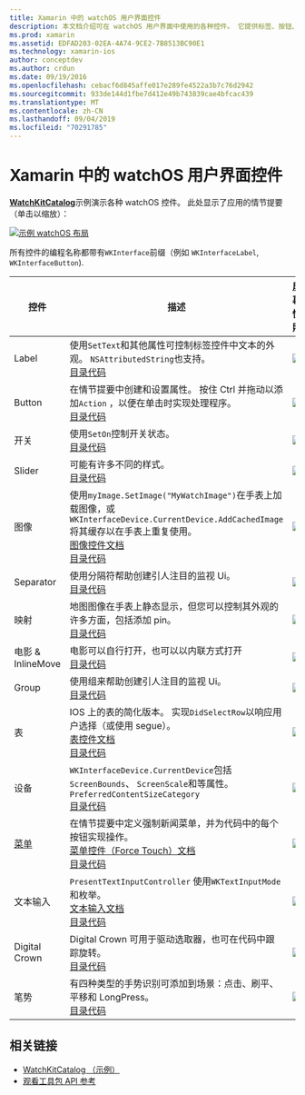 ```yaml
---
title: Xamarin 中的 watchOS 用户界面控件
description: 本文档介绍可在 watchOS 用户界面中使用的各种控件。 它提供标签、按钮、开关、滑块、图像、分隔符、地图等的说明。
ms.prod: xamarin
ms.assetid: EDFAD203-02EA-4A74-9CE2-7B8513BC90E1
ms.technology: xamarin-ios
author: conceptdev
ms.author: crdun
ms.date: 09/19/2016
ms.openlocfilehash: cebacf6d845affe017e289fe4522a3b7c76d2942
ms.sourcegitcommit: 933de144d1fbe7d412e49b743839cae4bfcac439
ms.translationtype: MT
ms.contentlocale: zh-CN
ms.lasthandoff: 09/04/2019
ms.locfileid: "70291785"
---
```

# <a name="watchos-user-interface-controls-in-xamarin"></a>Xamarin 中的 watchOS 用户界面控件

[**WatchKitCatalog**](https://github.com/xamarin/monotouch-samples/tree/master/watchOS/WatchKitCatalog)示例演示各种 watchOS 控件。 此处显示了应用的情节提要（单击以缩放）：

[![](images/storyboard-sml.png "示例 watchOS 布局")](images/storyboard.png#lightbox)

所有控件的编程名称都带有`WKInterface`前缀（例如 `WKInterfaceLabel`, `WKInterfaceButton`).

|控件|描述|屏幕快照|
|---|---|---|
|Label|使用`SetText`和其他属性可控制标签控件中文本的外观。 `NSAttributedString`也支持。<br />[目录代码](https://github.com/xamarin/ios-samples/blob/master/watchOS/WatchKitCatalog/WatchKit3Extension/LabelDetailController.cs)|![](Images/label.png)|
|Button|在情节提要中创建和设置属性。 按住 Ctrl 并拖动以添加`Action` ，以便在单击时实现处理程序。<br />[目录代码](https://github.com/xamarin/ios-samples/blob/master/watchOS/WatchKitCatalog/WatchKit3Extension/ButtonDetailController.cs)|![](Images/button.png)|
|开关|使用`SetOn`控制开关状态。<br />[目录代码](https://github.com/xamarin/ios-samples/blob/master/watchOS/WatchKitCatalog/WatchKit3Extension/SwitchDetailController.cs)|![](Images/switch.png)|
|Slider|可能有许多不同的样式。<br />[目录代码](https://github.com/xamarin/ios-samples/blob/master/watchOS/WatchKitCatalog/WatchKit3Extension/SliderDetailController.cs)|![](Images/slider.png)|
|图像|使用`myImage.SetImage("MyWatchImage")`在手表上加载图像，或`WKInterfaceDevice.CurrentDevice.AddCachedImage`将其缓存以在手表上重复使用。<br />[图像控件文档](~/ios/watchos/user-interface/image.md)<br />[目录代码](https://github.com/xamarin/ios-samples/blob/master/watchOS/WatchKitCatalog/WatchKit3Extension/ImageDetailController.cs)|![](Images/image.png)|
|Separator|使用分隔符帮助创建引人注目的监视 Ui。<br />[目录代码](https://github.com/xamarin/ios-samples/blob/master/watchOS/WatchKitCatalog/WatchKit3Extension/SeparatorDetailController.cs)|![](Images/separator.png)| 
|映射|地图图像在手表上静态显示，但您可以控制其外观的许多方面，包括添加 pin。<br />[目录代码](https://github.com/xamarin/ios-samples/blob/master/watchOS/WatchKitCatalog/WatchKit3Extension/MapDetailController.cs)|![](Images/map.png)|
|电影 & InlineMove|电影可以自行打开，也可以以内联方式打开<br />[目录代码](https://github.com/xamarin/ios-samples/blob/master/watchOS/WatchKitCatalog/WatchKit3Extension/MovieDetailController.cs)|![](Images/movie.png)|
|Group|使用组来帮助创建引人注目的监视 Ui。<br />[目录代码](https://github.com/xamarin/ios-samples/blob/master/watchOS/WatchKitCatalog/WatchKit3Extension/GroupDetailController.cs)|![](Images/group.png)|
|表|IOS 上的表的简化版本。 实现`DidSelectRow`以响应用户选择（或使用 segue）。<br />[表控件文档](~/ios/watchos/user-interface/table.md)<br />[目录代码](https://github.com/xamarin/ios-samples/blob/master/watchOS/WatchKitCatalog/WatchKit3Extension/Table%20Detail%20Controller/TableDetailController.cs)|![](Images/table.png)|
|设备|`WKInterfaceDevice.CurrentDevice`包括`ScreenBounds`、 `ScreenScale`和等属性。`PreferredContentSizeCategory`<br />[目录代码](https://github.com/xamarin/ios-samples/blob/master/watchOS/WatchKitCatalog/WatchKit3Extension/DeviceDetailController.cs)|![](Images/device.png)|
|[菜单](~/ios/watchos/user-interface/menu.md)|在情节提要中定义强制新闻菜单，并为代码中的每个按钮实现操作。<br />[菜单控件（Force Touch）文档](~/ios/watchos/user-interface/menu.md)<br />[目录代码](https://github.com/xamarin/ios-samples/blob/master/watchOS/WatchKitCatalog/WatchKit3Extension/ControllerDetailController.cs)|![](Images/controller.png)|
|文本输入|`PresentTextInputController` 使用`WKTextInputMode`和枚举。<br />[文本输入文档](~/ios/watchos/user-interface/text-input.md)<br />[目录代码](https://github.com/xamarin/ios-samples/blob/master/watchOS/WatchKitCatalog/WatchKit3Extension/TextInputController.cs)|![](Images/textinput.png)|
|Digital Crown|Digital Crown 可用于驱动选取器，也可在代码中跟踪旋转。<br />[目录代码](https://github.com/xamarin/ios-samples/blob/master/watchOS/WatchKitCatalog/WatchKit3Extension/CrownDetailController.cs)|![](Images/digital-crown.png)|
|笔势|有四种类型的手势识别可添加到场景：点击、刷平、平移和 LongPress。<br />[目录代码](https://github.com/xamarin/ios-samples/blob/master/watchOS/WatchKitCatalog/WatchKit3Extension/GestureDetailController.cs)|![](Images/gestures.png)|


## <a name="related-links"></a>相关链接

- [WatchKitCatalog （示例）](https://docs.microsoft.com/samples/xamarin/ios-samples/watchos-watchkitcatalog)
- [观看工具包 API 参考](xref:WatchKit)
